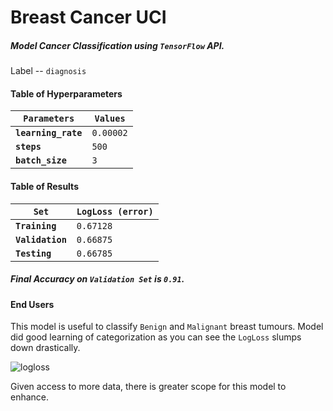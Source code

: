 # Breast Cancer UCI
##### Model Cancer Classification using `TensorFlow` API.

Label -- `diagnosis`

#### Table of Hyperparameters
| __`Parameters`__ | __`Values`__ |
| --- | --- |
| __`learning_rate`__ | `0.00002` |
| __`steps`__ | `500` |
| __`batch_size`__ | `3` |

#### Table of Results
| __`Set`__ | __`LogLoss (error)`__ |
| --- | --- |
| __`Training`__ | `0.67128` |
| __`Validation`__ | `0.66875` |
| __`Testing`__ | `0.66785` |

##### Final Accuracy on `Validation Set` is `0.91`.

#### End Users
This model is useful to classify `Benign` and `Malignant` breast tumours. Model did good learning of categorization as you can see the `LogLoss` slumps down drastically.

![logloss](https://user-images.githubusercontent.com/26320981/39395583-c97b065a-4afd-11e8-84c4-9b0bdb64e9b1.png)

Given access to more data, there is greater scope for this model to enhance.
